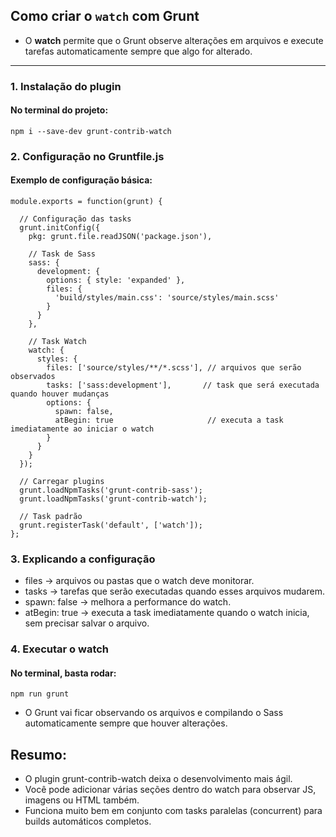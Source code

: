 ## Como criar o `watch` com Grunt

- O **watch** permite que o Grunt observe alterações em arquivos e execute tarefas automaticamente sempre que algo for alterado.

---

### 1. Instalação do plugin
#### No terminal do projeto:
```
npm i --save-dev grunt-contrib-watch 
```

### 2. Configuração no Gruntfile.js
#### Exemplo de configuração básica:
```
module.exports = function(grunt) {

  // Configuração das tasks
  grunt.initConfig({
    pkg: grunt.file.readJSON('package.json'),

    // Task de Sass
    sass: {
      development: {
        options: { style: 'expanded' },
        files: {
          'build/styles/main.css': 'source/styles/main.scss'
        }
      }
    },

    // Task Watch
    watch: {
      styles: {
        files: ['source/styles/**/*.scss'], // arquivos que serão observados
        tasks: ['sass:development'],       // task que será executada quando houver mudanças
        options: {
          spawn: false,
          atBegin: true                     // executa a task imediatamente ao iniciar o watch
        }
      }
    }
  });

  // Carregar plugins
  grunt.loadNpmTasks('grunt-contrib-sass');
  grunt.loadNpmTasks('grunt-contrib-watch');

  // Task padrão
  grunt.registerTask('default', ['watch']);
};
```

### 3. Explicando a configuração
- files → arquivos ou pastas que o watch deve monitorar.
- tasks → tarefas que serão executadas quando esses arquivos mudarem.
- spawn: false → melhora a performance do watch.
- atBegin: true → executa a task imediatamente quando o watch inicia, sem precisar salvar o arquivo.

### 4. Executar o watch
#### No terminal, basta rodar:
```
npm run grunt
```
- O Grunt vai ficar observando os arquivos e compilando o Sass automaticamente sempre que houver alterações.

## Resumo:
- O plugin grunt-contrib-watch deixa o desenvolvimento mais ágil.
- Você pode adicionar várias seções dentro do watch para observar JS, imagens ou HTML também.
- Funciona muito bem em conjunto com tasks paralelas (concurrent) para builds automáticos completos.